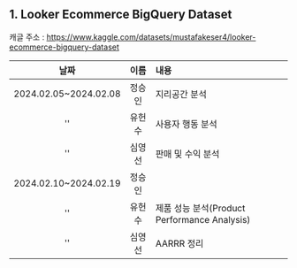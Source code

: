 ## 1. Looker Ecommerce BigQuery Dataset
캐글 주소 : https://www.kaggle.com/datasets/mustafakeser4/looker-ecommerce-bigquery-dataset

            
|날짜|이름|내용|
|:---:|:---:|:---|
|2024.02.05~2024.02.08|정승인|지리공간 분석|
|''|유헌수|사용자 행동 분석|
|''|심영선|판매 및 수익 분석|
|2024.02.10~2024.02.19|정승인||
|''|유헌수|제품 성능 분석(Product Performance Analysis)|
|''|심영선|AARRR 정리|
